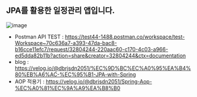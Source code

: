 ## JPA를 활용한 일정관리 앱입니다. 

![image](https://github.com/user-attachments/assets/92485586-fb02-4d32-b024-d31cb6f3bec5)


- Postman API TEST : https://test44-1488.postman.co/workspace/test-Workspace~70c636a7-a393-47da-bac8-b16cce11efc7/request/32804244-220aac60-c170-4c03-a966-ed5dda82b11b?action=share&creator=32804244&ctx=documentation
- blog : https://velog.io/@dbrjsdn2051/%EC%9D%BC%EC%A0%95%EA%B4%80%EB%A6%AC-%EC%95%B1-JPA-with-Spring
- AOP 적용기 : https://velog.io/@dbrjsdn2051/Spring-Aop-%EC%A0%81%EC%9A%A9%EA%B8%B0
